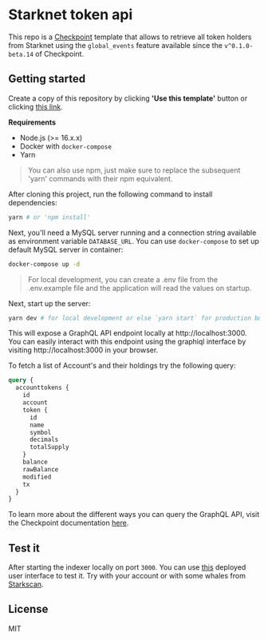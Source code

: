 # Starknet token api

This repo is a [Checkpoint](https://checkpoint.fyi) template that allows to retrieve all token holders from Starknet using the `global_events` feature available since the `v^0.1.0-beta.14` of Checkpoint.

## Getting started

Create a copy of this repository by clicking **'Use this template'** button or clicking [this
link](https://github.com/snapshot-labs/token-api-checkpoint/generate).

**Requirements**

- Node.js (>= 16.x.x)
- Docker with `docker-compose`
- Yarn

> You can also use npm, just make sure to replace the subsequent 'yarn' commands with their npm equivalent.

After cloning this project, run the following command to install dependencies:

```bash
yarn # or 'npm install'
```

Next, you'll need a MySQL server running and a connection string available as environment variable `DATABASE_URL`.
You can use `docker-compose` to set up default MySQL server in container:

```bash
docker-compose up -d
```

> For local development, you can create a .env file from the .env.example file and the application will read the values on startup.

Next, start up the server:

```bash
yarn dev # for local development or else `yarn start` for production build.
```

This will expose a GraphQL API endpoint locally at http://localhost:3000. You can easily interact with this endpoint using the graphiql interface by visiting http://localhost:3000 in your browser.

To fetch a list of Account's and their holdings try the following query:

```graphql
query {
  accounttokens {
    id
    account
    token {
      id
      name
      symbol
      decimals
      totalSupply
    }
    balance
    rawBalance
    modified
    tx
  }
}
```

To learn more about the different ways you can query the GraphQL API, visit the Checkpoint documentation [here](https://docs.checkpoint.fyi/).

## Test it

After starting the indexer locally on port `3000`. You can use [this](https://checkpoint-token-api-ui.vercel.app/) deployed user interface to test it. Try with your account or with some whales from [Starkscan](https://starkscan.co/accounts).

## License

MIT
